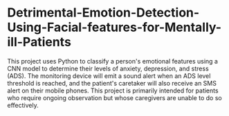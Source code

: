 # Detrimental-Emotion-Detection-Using-Facial-features-for-Mentally-ill-Patients
This project uses Python to classify a person's emotional features using a CNN model to determine their levels of anxiety, depression, and stress (ADS). The monitoring device will emit a sound alert when an ADS level threshold is reached, and the patient's caretaker will also receive an SMS alert on their mobile phones. This project is primarily intended for patients who require ongoing observation but whose caregivers are unable to do so effectively.
